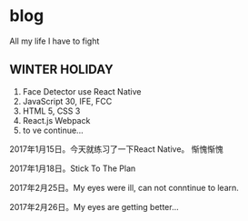 # blog
All my life I have to fight

## WINTER HOLIDAY
1. Face Detector use React Native
2. JavaScript 30, IFE, FCC
3. HTML 5, CSS 3
4. React.js Webpack 
5. to ve continue...


2017年1月15日。今天就练习了一下React Native。 惭愧惭愧

2017年1月18日。Stick To The Plan

2017年2月25日。My eyes were ill, can not conntinue to learn.

2017年2月26日。My eyes are getting better...